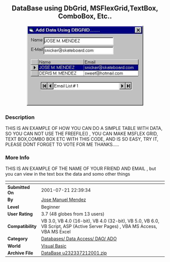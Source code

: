 ﻿<div align="center">

## DataBase using DbGrid, MSFlexGrid,TextBox, ComboBox, Etc\.\.

<img src="PIC20017212238256414.jpg">
</div>

### Description

THIS IS AN EXAMPLE OF HOW YOU CAN DO A SIMPLE TABLE WITH DATA, SO YOU CAN NOT USE THE FREEFILE() , YOU CAN MAKE MSFLEX GRID, TEXT BOX,COMBO BOX ETC WITH THIS CODE, AND IS SO EASY, TRY IT, PLEASE DONT FORGET TO VOTE FOR ME THANKS.....
 
### More Info
 
THIS IS AN EXAMPLE OF THE NAME OF YOUR FRIEND AND EMAIL , but you can view in the text box the data and somo other things


<span>             |<span>
---                |---
**Submitted On**   |2001-07-21 22:39:34
**By**             |[Jose Manuel Mendez](https://github.com/Planet-Source-Code/PSCIndex/blob/master/ByAuthor/jose-manuel-mendez.md)
**Level**          |Beginner
**User Rating**    |3.7 (48 globes from 13 users)
**Compatibility**  |VB 3\.0, VB 4\.0 \(16\-bit\), VB 4\.0 \(32\-bit\), VB 5\.0, VB 6\.0, VB Script, ASP \(Active Server Pages\) , VBA MS Access, VBA MS Excel
**Category**       |[Databases/ Data Access/ DAO/ ADO](https://github.com/Planet-Source-Code/PSCIndex/blob/master/ByCategory/databases-data-access-dao-ado__1-6.md)
**World**          |[Visual Basic](https://github.com/Planet-Source-Code/PSCIndex/blob/master/ByWorld/visual-basic.md)
**Archive File**   |[DataBase u232337212001\.zip](https://github.com/Planet-Source-Code/jose-manuel-mendez-database-using-dbgrid-msflexgrid-textbox-combobox-etc__1-25311/archive/master.zip)








